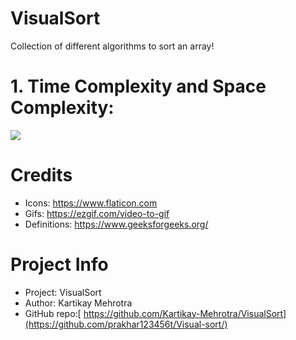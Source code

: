 
# VisualSort 

Collection of different algorithms to sort an array!<br>


# 1. Time Complexity and Space Complexity:

![](https://he-s3.s3.amazonaws.com/media/uploads/c950295.png)




# Credits

- Icons: https://www.flaticon.com
- Gifs: https://ezgif.com/video-to-gif
- Definitions: https://www.geeksforgeeks.org/

# Project Info

- Project: VisualSort
- Author:  Kartikay Mehrotra
- GitHub repo:[ https://github.com/Kartikay-Mehrotra/VisualSort](https://github.com/prakhar123456t/Visual-sort/)

 
